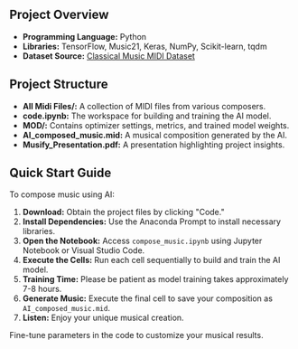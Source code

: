 ## Project Overview

- **Programming Language:** Python
- **Libraries:** TensorFlow, Music21, Keras, NumPy, Scikit-learn, tqdm
- **Dataset Source:** [Classical Music MIDI Dataset](https://www.kaggle.com/datasets/soumikrakshit/classical-music-midi)

## Project Structure

- **All Midi Files/:** A collection of MIDI files from various composers.
- **code.ipynb:** The workspace for building and training the AI model.
- **MOD/:** Contains optimizer settings, metrics, and trained model weights.
- **AI_composed_music.mid:** A musical composition generated by the AI.
- **Musify_Presentation.pdf:** A presentation highlighting project insights.

## Quick Start Guide

To compose music using AI:

1. **Download:** Obtain the project files by clicking "Code."
2. **Install Dependencies:** Use the Anaconda Prompt to install necessary libraries.
3. **Open the Notebook:** Access `compose_music.ipynb` using Jupyter Notebook or Visual Studio Code.
4. **Execute the Cells:** Run each cell sequentially to build and train the AI model.
5. **Training Time:** Please be patient as model training takes approximately 7-8 hours.
6. **Generate Music:** Execute the final cell to save your composition as `AI_composed_music.mid`.
7. **Listen:** Enjoy your unique musical creation.

Fine-tune parameters in the code to customize your musical results.


